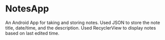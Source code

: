 # NotesApp
An Android App for taking and storing notes. Used JSON to store the note title, date/time, and the description. Used RecyclerView to display notes based on last edited time.
